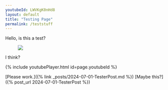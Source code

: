 ```yaml
---
youtubeId: LWVKgK0nHd8
layout: default
title: "Testing Page"
permalink: /teststuff
---
```


Hello, is this a test?

<figure>
	<a href="https://i.ytimg.com/vi/SfLV8hD7zX4/maxresdefault.jpg"><img src="https://i.ytimg.com/vi/SfLV8hD7zX4/maxresdefault.jpg"></a>
</figure>

I think?

{% include youtubePlayer.html id=page.youtubeId %}


[Please work.]({% link _posts/2024-07-01-TesterPost.md %})
[Maybe this?]({% post_url 2024-07-01-TesterPost %})